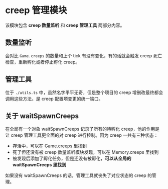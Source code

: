 # creep 管理模块

该模块包含 **creep 数量监听** 和 **creep 管理工具** 两部分内容。

## 数量监听

会对比 `Game.creeps` 的数量和上个 tick 有没有变化，有的话就会触发 creep 死亡检查，重新孵化或者停止孵化 creep。

## 管理工具

位于 `./utils.ts` 中，虽然名字平平无奇，但是整个项目的 creep 增删改最终都会调用这些方法。是 creep 配置项变更的统一端口。

## 关于 waitSpawnCreeps

在全局有一个对象 waitSpawnCreeps 记录了所有的待孵化 creep，他的作用是让 creep 管理工具更全面的对 creep 进行控制。因为 creep 一共有三种状态：

- 存活中，可以在 Game.creeps 里找到
- 死了但还没有被 creep 数量监听模块发现，可以在 Memory.creeps 里找到
- 被发现后添加了孵化任务，但是还没有被孵化，**可以从全局的 waitSpawnCreeps 里找到**

如果没有 waitSpawnCreeps 的话，管理工具就丧失了对应状态的 creep 的管理。
